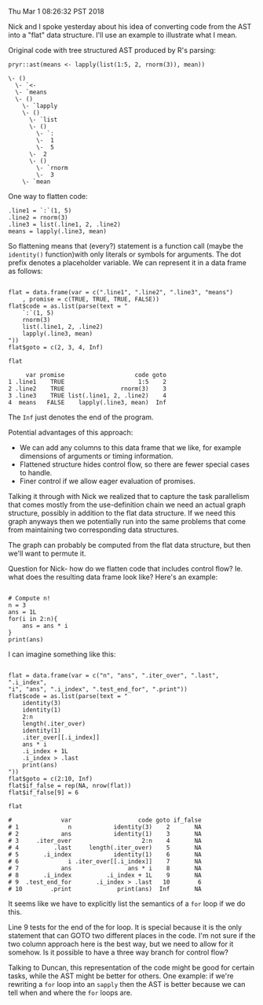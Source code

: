 Thu Mar  1 08:26:32 PST 2018

Nick and I spoke yesterday about his idea of converting code from the AST
into a "flat" data structure. I'll use an example to illustrate what I
mean.

Original code with tree structured AST produced by R's parsing:

```{R}
pryr::ast(means <- lapply(list(1:5, 2, rnorm(3)), mean))

\- ()
  \- `<-
  \- `means
  \- ()
    \- `lapply
    \- ()
      \- `list
      \- ()
        \- `:
        \-  1
        \-  5
      \-  2
      \- ()
        \- `rnorm
        \-  3
    \- `mean
```

One way to flatten code:

```{R}
.line1 = `:`(1, 5)
.line2 = rnorm(3)
.line3 = list(.line1, 2, .line2)
means = lapply(.line3, mean)
```

So flattening means that (every?) statement is a function call (maybe the
`identity()` function)with only
literals or symbols for arguments. The dot prefix denotes a placeholder
variable. We can represent it in a data frame as
follows:

```{R}

flat = data.frame(var = c(".line1", ".line2", ".line3", "means")
    , promise = c(TRUE, TRUE, TRUE, FALSE))
flat$code = as.list(parse(text = "
    `:`(1, 5)
    rnorm(3)
    list(.line1, 2, .line2)
    lapply(.line3, mean)
"))
flat$goto = c(2, 3, 4, Inf)

flat

     var promise                    code goto
1 .line1    TRUE                     1:5    2
2 .line2    TRUE                rnorm(3)    3
3 .line3    TRUE list(.line1, 2, .line2)    4
4  means   FALSE    lapply(.line3, mean)  Inf
```

The `Inf` just denotes the end of the program.

Potential advantages of this approach:

- We can add any columns to this data frame that we like, for example
  dimensions of arguments or timing information.
- Flattened structure hides control flow, so there are fewer special
  cases to handle.
- Finer control if we allow eager evaluation of promises.

Talking it through with Nick we realized that to capture the task
parallelism that comes mostly from the use-definition chain we need an
actual graph structure, possibly in addition to the flat data structure. If
we need this graph anyways then we potentially run into the same problems
that come from maintaining two corresponding data structures. 

The graph can probably be computed from the flat data structure, but then
we'll want to permute it.

Question for Nick- how do we flatten code that includes control flow?
Ie. what does the resulting data frame look like? Here's an example:

```{R}

# Compute n!
n = 3
ans = 1L
for(i in 2:n){
    ans = ans * i
}
print(ans)

```

I can imagine something like this:

```{R}

flat = data.frame(var = c("n", "ans", ".iter_over", ".last", ".i_index",
"i", "ans", ".i_index", ".test_end_for", ".print"))
flat$code = as.list(parse(text = "
    identity(3)
    identity(1)
    2:n
    length(.iter_over)
    identity(1)            
    .iter_over[[.i_index]]
    ans * i
    .i_index + 1L
    .i_index > .last
    print(ans)
"))
flat$goto = c(2:10, Inf)
flat$if_false = rep(NA, nrow(flat))
flat$if_false[9] = 6

flat

#              var                   code goto if_false
# 1              n            identity(3)    2       NA
# 2            ans            identity(1)    3       NA
# 3     .iter_over                    2:n    4       NA
# 4          .last     length(.iter_over)    5       NA
# 5       .i_index            identity(1)    6       NA
# 6              i .iter_over[[.i_index]]    7       NA
# 7            ans                ans * i    8       NA
# 8       .i_index          .i_index + 1L    9       NA
# 9  .test_end_for       .i_index > .last   10        6
# 10        .print             print(ans)  Inf       NA

```

It seems like we have to explicitly list the semantics of a `for` loop if
we do this.

Line 9 tests for the end of the for loop. It is special because it is the
only statement that can GOTO two different places in the code. I'm not sure
if the two column approach here is the best way, but we need to allow for
it somehow. Is it possible to have a three way branch for control flow?

Talking to Duncan, this representation of the code might be good for
certain tasks, while the AST might be better for others. One example: if
we're rewriting a `for` loop into an `sapply` then the AST is better
because we can tell when and where the `for` loops are.
